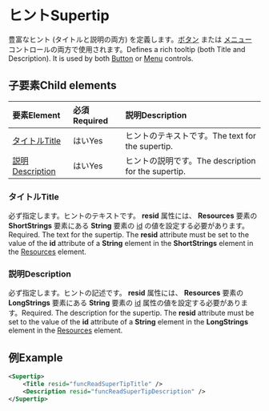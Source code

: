 # <a name="supertip"></a><span data-ttu-id="8b516-101">ヒント</span><span class="sxs-lookup"><span data-stu-id="8b516-101">Supertip</span></span>

<span data-ttu-id="8b516-p101">豊富なヒント (タイトルと説明の両方) を定義します。[ボタン](control.md#button-control) または [メニュー](control.md#menu-dropdown-button-controls) コントロールの両方で使用されます。</span><span class="sxs-lookup"><span data-stu-id="8b516-p101">Defines a rich tooltip (both Title and Description). It is used by both [Button](control.md#button-control) or [Menu](control.md#menu-dropdown-button-controls)  controls.</span></span>

## <a name="child-elements"></a><span data-ttu-id="8b516-104">子要素</span><span class="sxs-lookup"><span data-stu-id="8b516-104">Child elements</span></span>

|  <span data-ttu-id="8b516-105">要素</span><span class="sxs-lookup"><span data-stu-id="8b516-105">Element</span></span> |  <span data-ttu-id="8b516-106">必須</span><span class="sxs-lookup"><span data-stu-id="8b516-106">Required</span></span>  |  <span data-ttu-id="8b516-107">説明</span><span class="sxs-lookup"><span data-stu-id="8b516-107">Description</span></span>  |
|:-----|:-----|:-----|
|  [<span data-ttu-id="8b516-108">タイトル</span><span class="sxs-lookup"><span data-stu-id="8b516-108">Title</span></span>](#title)        | <span data-ttu-id="8b516-109">はい</span><span class="sxs-lookup"><span data-stu-id="8b516-109">Yes</span></span> |   <span data-ttu-id="8b516-110">ヒントのテキストです。</span><span class="sxs-lookup"><span data-stu-id="8b516-110">The text for the supertip.</span></span>         |
|  [<span data-ttu-id="8b516-111">説明</span><span class="sxs-lookup"><span data-stu-id="8b516-111">Description</span></span>](#description)  | <span data-ttu-id="8b516-112">はい</span><span class="sxs-lookup"><span data-stu-id="8b516-112">Yes</span></span> |  <span data-ttu-id="8b516-113">ヒントの説明です。</span><span class="sxs-lookup"><span data-stu-id="8b516-113">The description for the supertip.</span></span>    |

### <a name="title"></a><span data-ttu-id="8b516-114">タイトル</span><span class="sxs-lookup"><span data-stu-id="8b516-114">Title</span></span>

<span data-ttu-id="8b516-p102">必ず指定します。ヒントのテキストです。 **resid** 属性には、 **Resources** 要素の **ShortStrings** 要素にある **String** 要素の [id](resources.md) の値を設定する必要があります。</span><span class="sxs-lookup"><span data-stu-id="8b516-p102">Required. The text for the supertip. The  **resid** attribute must be set to the value of the **id** attribute of a **String** element in the **ShortStrings** element in the [Resources](resources.md) element.</span></span>

### <a name="description"></a><span data-ttu-id="8b516-118">説明</span><span class="sxs-lookup"><span data-stu-id="8b516-118">Description</span></span>

<span data-ttu-id="8b516-p103">必ず指定します。ヒントの記述です。 **resid** 属性には、 **Resources** 要素の **LongStrings** 要素にある **String** 要素の [id](resources.md) 属性の値を設定する必要があります。</span><span class="sxs-lookup"><span data-stu-id="8b516-p103">Required. The description for the supertip. The  **resid** attribute must be set to the value of the **id** attribute of a **String** element in the **LongStrings** element in the [Resources](resources.md) element.</span></span>

## <a name="example"></a><span data-ttu-id="8b516-122">例</span><span class="sxs-lookup"><span data-stu-id="8b516-122">Example</span></span>

```xml
<Supertip>
    <Title resid="funcReadSuperTipTitle" />
    <Description resid="funcReadSuperTipDescription" />
</Supertip>
```
